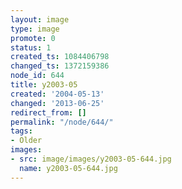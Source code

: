 ```yaml
---
layout: image
type: image
promote: 0
status: 1
created_ts: 1084406798
changed_ts: 1372159386
node_id: 644
title: y2003-05
created: '2004-05-13'
changed: '2013-06-25'
redirect_from: []
permalink: "/node/644/"
tags:
- Older
images:
- src: image/images/y2003-05-644.jpg
  name: y2003-05-644.jpg
---
```


